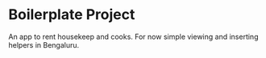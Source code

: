 # Boilerplate Project
An app to rent housekeep and cooks. For now simple viewing and inserting helpers in Bengaluru. 